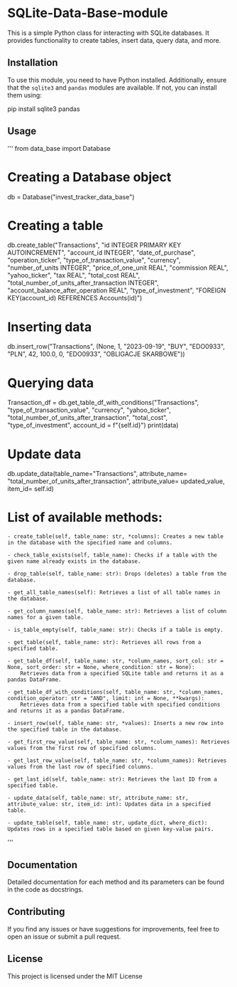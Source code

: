 # SQLite-Data-Base-module

This is a simple Python class for interacting with SQLite databases. It provides functionality to create tables, insert data, query data, and more. 

## Installation

To use this module, you need to have Python installed. Additionally, ensure that the `sqlite3` and `pandas` modules are available. If not, you can install them using:

pip install sqlite3 pandas


## Usage
'''
from data_base import Database

# Creating a Database object
db = Database("invest_tracker_data_base")

# Creating a table
db.create_table("Transactions", "id INTEGER PRIMARY KEY AUTOINCREMENT",
                                "account_id INTEGER",
                                "date_of_purchase",
                                "operation_ticker",
                                "type_of_transaction_value",
                                "currency",
                                "number_of_units INTEGER",
                                "price_of_one_unit REAL",
                                "commission REAL",
                                "yahoo_ticker",
                                "tax REAL",
                                "total_cost REAL",
                                "total_number_of_units_after_transaction INTEGER",
                                "account_balance_after_operation REAL",
                                "type_of_investment",
                                "FOREIGN KEY(account_id) REFERENCES Accounts(id)")

# Inserting data
db.insert_row("Transactions", (None, 1, "2023-09-19", "BUY", "EDO0933", "PLN", 42, 100.0, 0, "EDO0933", "OBLIGACJE SKARBOWE"))

# Querying data
Transaction_df = db.get_table_df_with_conditions("Transactions", "type_of_transaction_value", "currency", "yahoo_ticker", "total_number_of_units_after_transaction", "total_cost", "type_of_investment", account_id = f"{self.id}")
print(data)

# Update data
db.update_data(table_name="Transactions", attribute_name= "total_number_of_units_after_transaction", attribute_value= updated_value, item_id= self.id)    

# List of available methods:
    - create_table(self, table_name: str, *columns): Creates a new table in the database with the specified name and columns.

    - check_table_exists(self, table_name): Checks if a table with the given name already exists in the database.

    - drop_table(self, table_name: str): Drops (deletes) a table from the database.

    - get_all_table_names(self): Retrieves a list of all table names in the database.

    - get_column_names(self, table_name: str): Retrieves a list of column names for a given table.

    - is_table_empty(self, table_name: str): Checks if a table is empty.

    - get_table(self, table_name: str): Retrieves all rows from a specified table.

    - get_table_df(self, table_name: str, *column_names, sort_col: str = None, sort_order: str = None, where_condition: str = None): 
        Retrieves data from a specified SQLite table and returns it as a pandas DataFrame.

    - get_table_df_with_conditions(self, table_name: str, *column_names, condition_operator: str = "AND", limit: int = None, **kwargs): 
        Retrieves data from a specified table with specified conditions and returns it as a pandas DataFrame.

    - insert_row(self, table_name: str, *values): Inserts a new row into the specified table in the database.

    - get_first_row_value(self, table_name: str, *column_names): Retrieves values from the first row of specified columns.

    - get_last_row_value(self, table_name: str, *column_names): Retrieves values from the last row of specified columns.

    - get_last_id(self, table_name: str): Retrieves the last ID from a specified table.

    - update_data(self, table_name: str, attribute_name: str, attribute_value: str, item_id: int): Updates data in a specified table.

    - update_table(self, table_name: str, update_dict, where_dict): Updates rows in a specified table based on given key-value pairs.
'''

## Documentation
Detailed documentation for each method and its parameters can be found in the code as docstrings. 

## Contributing
If you find any issues or have suggestions for improvements, feel free to open an issue or submit a pull request.

## License
This project is licensed under the MIT License
